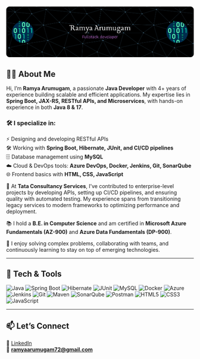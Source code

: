 ![Banner](github-header-banner.png)

## 👩‍💻 About Me  

Hi, I’m **Ramya Arumugam**, a passionate **Java Developer** with 4+ years of experience building scalable and efficient applications. My expertise lies in **Spring Boot, JAX-RS, RESTful APIs, and Microservices**, with hands-on experience in both **Java 8 & 17**.  

### 🛠️ I specialize in:  
⚡ Designing and developing RESTful APIs  
🛠️ Working with **Spring Boot, Hibernate, JUnit, and CI/CD pipelines**  
🗄️ Database management using **MySQL**  
☁️ Cloud & DevOps tools: **Azure DevOps, Docker, Jenkins, Git, SonarQube**  
🌐 Frontend basics with **HTML, CSS, JavaScript**  

🚀 At **Tata Consultancy Services**, I’ve contributed to enterprise-level projects by developing APIs, setting up CI/CD pipelines, and ensuring quality with automated testing. My experience spans from transitioning legacy services to modern frameworks to optimizing performance and deployment.  

📚 I hold a **B.E. in Computer Science** and am certified in **Microsoft Azure Fundamentals (AZ-900)** and **Azure Data Fundamentals (DP-900)**.  

🌱 I enjoy solving complex problems, collaborating with teams, and continuously learning to stay on top of emerging technologies.  

---

## 🚀 Tech & Tools  

![Java](https://img.shields.io/badge/Java-ED8B00?style=for-the-badge&logo=openjdk&logoColor=white)
![Spring Boot](https://img.shields.io/badge/Spring%20Boot-6DB33F?style=for-the-badge&logo=springboot&logoColor=white)
![Hibernate](https://img.shields.io/badge/Hibernate-59666C?style=for-the-badge&logo=hibernate&logoColor=white)
![JUnit](https://img.shields.io/badge/JUnit5-25A162?style=for-the-badge&logo=junit5&logoColor=white)
![MySQL](https://img.shields.io/badge/MySQL-005C84?style=for-the-badge&logo=mysql&logoColor=white)
![Docker](https://img.shields.io/badge/Docker-2496ED?style=for-the-badge&logo=docker&logoColor=white)
![Azure](https://img.shields.io/badge/Azure-0078D4?style=for-the-badge&logo=microsoftazure&logoColor=white)
![Jenkins](https://img.shields.io/badge/Jenkins-D24939?style=for-the-badge&logo=jenkins&logoColor=white)
![Git](https://img.shields.io/badge/Git-F05032?style=for-the-badge&logo=git&logoColor=white)
![Maven](https://img.shields.io/badge/Maven-C71A36?style=for-the-badge&logo=apachemaven&logoColor=white)
![SonarQube](https://img.shields.io/badge/SonarQube-4E9BCD?style=for-the-badge&logo=sonarqube&logoColor=white)
![Postman](https://img.shields.io/badge/Postman-FF6C37?style=for-the-badge&logo=postman&logoColor=white)
![HTML5](https://img.shields.io/badge/HTML5-E34F26?style=for-the-badge&logo=html5&logoColor=white)
![CSS3](https://img.shields.io/badge/CSS3-1572B6?style=for-the-badge&logo=css3&logoColor=white)
![JavaScript](https://img.shields.io/badge/JavaScript-F7DF1E?style=for-the-badge&logo=javascript&logoColor=black)

---

## 📫 Let’s Connect  

💼 [LinkedIn](https://www.linkedin.com/in/ramya-a-9487881ab/)  
📧 **ramyaarumugam72@gmail.com**  
